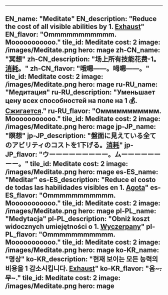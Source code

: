 ---

EN_name: "Meditate"
EN_description: "Reduce the cost of all visible abilities by 1. <u>Exhaust</u>"
EN_flavor: "Ommmmmmmmmmm. Mooooooooooo."
tile_id: Meditate
cost: 2
image: /images/Meditate.png
hero: mage
zh-CN_name: "冥想"
zh-CN_description: "场上所有技能花费-1。<u>消耗</u>。"
zh-CN_flavor: "哦嗯——。呣嗯——。"
tile_id: Meditate
cost: 2
image: /images/Meditate.png
hero: mage
ru-RU_name: "Медитация"
ru-RU_description: "Уменьшает цену всех способностей на поле на 1 💰. <u>Сжигается</u>."
ru-RU_flavor: "Oммммммммммм. Мooooooooooo."
tile_id: Meditate
cost: 2
image: /images/Meditate.png
hero: mage
jp-JP_name: "瞑想"
jp-JP_description: "盤面に見えている全てのアビリティのコストを1下げる。<u>消耗</u>"
jp-JP_flavor: "ウーーーーーーーーー。ムーーーーーーーー。"
tile_id: Meditate
cost: 2
image: /images/Meditate.png
hero: mage
es-ES_name: "Meditar"
es-ES_description: "Reduce el costo de todas las habilidades visibles en 1. <u>Agota</u>"
es-ES_flavor: "Ommmmmmmmmmm. Mooooooooooo."
tile_id: Meditate
cost: 2
image: /images/Meditate.png
hero: mage
pl-PL_name: "Medytacja"
pl-PL_description: "Obniż koszt widocznych umiejętności o 1. <u>Wyczerpany</u>"
pl-PL_flavor: "Ommmmmmmmmmm. Mooooooooooo."
tile_id: Meditate
cost: 2
image: /images/Meditate.png
hero: mage
ko-KR_name: "명상"
ko-KR_description: "현재 보이는 모든 능력의 비용을 1 감소시킵니다. <u>Exhaust</u>"
ko-KR_flavor: "옴~~~~~~~. 무~~~~~~~."
tile_id: Meditate
cost: 2
image: /images/Meditate.png
hero: mage
---